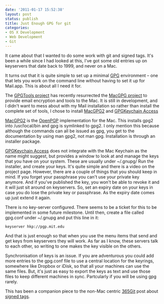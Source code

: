 ```yaml
---
date: '2011-01-17 15:52:38'
layout: post
status: publish
title: Just Enough GPG for git
categories:
- OS X Development
- Web Development
- Git
---
```


It came about that I wanted to do some work with git and signed tags. It's been
a while since I had looked at this, I've got some old entries up on keyservers
that date back to 1999, and never on a Mac.

It turns out that it is quite simple to set up a minimal
[GPG](http://en.wikipedia.org/wiki/Pretty_Good_Privacy) environment – one that
lets you work on the command line without having to set it up for Mail.app. This
is about all I need it for.

<!-- more  -->

The [GPGTools project](http://www.gpgtools.org/index.html) has recently
resurrected the [MacGPG project](http://macgpg.sourceforge.net/) to provide
email encryption and tools to the Mac. It is still in development, and I didn't
want to mess about with my Mail installation so rather than install the complete
set of tools, I chose to install [MacGPG2](http://www.gpgtools.org/macgpg2.html)
and [GPGKeychain Access](http://www.gpgtools.org/keychain.html)

[MacGPG2](http://www.gpgtools.org/macgpg2.html) is the
[OpenPGP](http://en.wikipedia.org/wiki/Pretty_Good_Privacy#OpenPGP)
implementation for the Mac. This installs gpg2 into /usr/local/bin and gpg is
symlinked to gpg2. I only mention this because although the commands can all be
issued as gpg, you get to the documentation by using man gpg2, not man
gpg. Installation is through an installer package.

[GPGKeychain Access](http://www.gpgtools.org/keychain.html) does not integrate
with the Mac Keychain as the name might suggest, but provides a window to look
at and manage the keys that you have on your system. These are usually under
~/.gnupg/ Run the installer, and create your keys. It's quite simple and there
is a video on the project page. However, there are a couple of things that you
should keep in mind. If you forget your passphrase you can't use your private
key anymore. And if you've published the key, you won't be able to revoke it and
it will just sit around on keyservers. So, set an expiry date on your keys in
case you do lose the private key or passphrase. As the expiry date comes up just
extend it again.

There is no key-server configured. There seems to be a ticket for this to be
implemented in some future milestone. Until then, create a file called gpg.conf
under ~/.gnupg and put this line in it:

    keyserver hkp://pgp.mit.edu

And that is just enough so that when you use the menu items that send and get
keys from keyservers they will work. As far as I know, these servers talk to
each other, so writing to one makes the key visible on the others.

Synchronisation of keys is an issue. If you are adventurous you could add more
entries to the gpg.conf file to use a central location for the keyrings,
somewhere like Dropbox or iDisk, so that all your machines can use the same
files. But, it's just as easy to export the keys as text and use those files to
keep different machines in sync. Partcularly if you will be using gpg rarely.

This has been a companion piece to the non-Mac centric
[365Git](http://365git.tumblr.com/) post about
[signed tags](http://365git.tumblr.com/post/2796779828/signing-a-git-tag).
